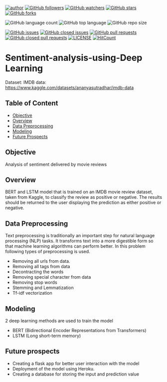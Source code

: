 [![author](https://img.shields.io/badge/author-Ananya-ff69b4.svg?style=flat-square)](https://www.linkedin.com/in/ananya-sutradhar/)
[![GitHub followers](https://img.shields.io/github/followers/Ananya21?style=social)](https://github.com/AnanyaSDhar?tab=followers)
[![GitHub watchers](https://img.shields.io/github/watchers/AnanyaSDhar/Sentiment-analysis-using-Deep-Learning?style=social)](https://github.com/AnanyaSDhar/Sentiment-analysis-using-Deep-Learning/watchers)
[![GitHub stars](https://img.shields.io/github/stars/AnanyaSDhar/Sentiment-analysis-using-Deep-Learning?style=social)](https://github.com/AnanyaSDhar/Sentiment-analysis-using-Deep-Learning/stargazers)
[![GitHub forks](https://img.shields.io/github/forks/AnanyaSDhar/Sentiment-analysis-using-Deep-Learning?style=social)](https://github.com/AnanyaSDhar/Sentiment-analysis-using-Deep-Learning/network/members)

![GitHub language count](https://img.shields.io/github/languages/count/AnanyaSDhar/Sentiment-analysis-using-Deep-Learning?style=flat-square)
![GitHub top language](https://img.shields.io/github/languages/top/AnanyaSDhar/Sentiment-analysis-using-Deep-Learning?logoColor=9cf&style=flat-square)
![GitHub repo size](https://img.shields.io/github/repo-size/AnanyaSDhar/Sentiment-analysis-using-Deep-Learning?logoColor=important&style=flat-square)

[![GitHub issues](https://img.shields.io/github/issues/AnanyaSDhar/Sentiment-analysis-using-Deep-Learning?style=flat-square)](https://github.com/AnanyaSDhar/Sentiment-analysis-using-Deep-Learning/issues?q=is%3Aopen+is%3Aissue)
[![GitHub closed issues](https://img.shields.io/github/issues-closed/AnanyaSDhar/Sentiment-analysis-using-Deep-Learning?style=flat-square)](https://github.com/AnanyaSDhar/Sentiment-analysis-using-Deep-Learning/issues?q=is%3Aissue+is%3Aclosed)
[![GitHub pull requests](https://img.shields.io/github/issues-pr/AnanyaSDhar/Sentiment-analysis-using-Deep-Learning?logoColor=yellow&style=flat-square)](https://github.com/AnanyaSDhar/Sentiment-analysis-using-Deep-Learning/pulls?q=is%3Aopen+is%3Apr)
[![GitHub closed pull requests](https://img.shields.io/github/issues-pr-closed/AnanyaSDhar/Sentiment-analysis-using-Deep-Learning?logoColor=yellow&style=flat-square)](https://github.com/AnanyaSDhar/Sentiment-analysis-using-Deep-Learning/pulls?q=is%3Apr+is%3Aclosed)
[![LICENSE](https://img.shields.io/dub/l/vibe-d.svg?style=flat-square)](https://github.com/AnanyaSDhar/Sentiment-analysis-using-Deep-Learning/blob/master/LICENSE)
[![HitCount](http://hits.dwyl.com/AnanyaSDhar/Sentiment-analysis-using-Deep-Learning.svg)](http://hits.dwyl.com/AnanyaSDhar/Sentiment-analysis-using-Deep-Learning)

# Sentiment-analysis-using-Deep Learning

Dataset:
IMDB data: https://www.kaggle.com/datasets/ananyasutradhar/imdb-data

## Table of Content
  * [Objective](#objective)
  * [Overview](#overview)
  * [Data Preprocessing](#data-preprocessing)
  * [Modeling](#modeling)
  * [Future Prospects](#future-prospects) 

## Objective

Analysis of sentiment delivered by movie reviews 

## Overview

BERT and LSTM model that is trained on an IMDB movie review dataset, taken from Kaggle, to classify the review as positive or negative. The results should be returned to the user displaying the prediction as either positive or negative.

## Data Preprocessing
Text preprocessing is traditionally an important step for natural language processing (NLP) tasks. It transforms text into a more digestible form so that machine learning algorithms can perform better. In this problem following types of preprocessing is used.
 * Removing all urls from data.
 * Removing all tags from data
 * Decontracting the words
 * Removing special character from data
 * Removing stop words
 * Stemming and Lemmatization
 * Tf-idf vectorization
 
 ##  Modeling
2 deep learning methods are used to train the model
* BERT (Bidirectional Encoder Representations from Transformers)
* LSTM (Long short-term memory)

##  Future prospects 

* Creating a flask app for better user interaction with the model
* Deployment of the model using Heroku.
* Creating a database for storing the input and prediction value



